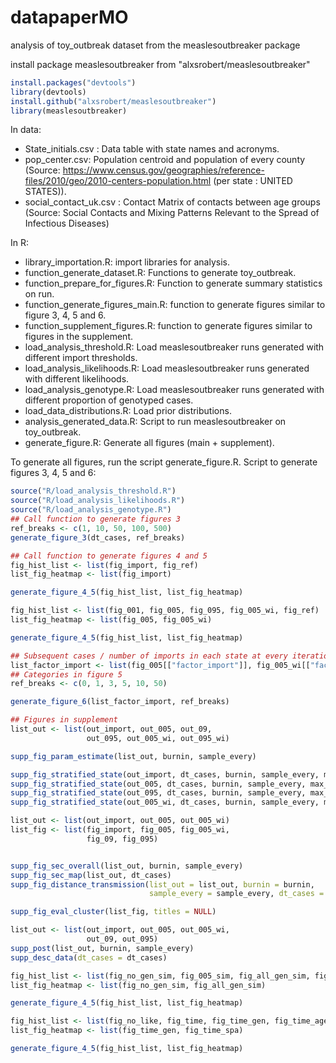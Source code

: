 # datapaperMO
analysis of toy_outbreak dataset from the measlesoutbreaker package

install package measlesoutbreaker from "alxsrobert/measlesoutbreaker"
```R
install.packages("devtools")
library(devtools)
install.github("alxsrobert/measlesoutbreaker")
library(measlesoutbreaker)
```

In data: 
- State_initials.csv	: Data table with state names and acronyms.
- pop_center.csv: Population centroid and population of every county (Source: https://www.census.gov/geographies/reference-files/2010/geo/2010-centers-population.html (per state : UNITED STATES)).
- social_contact_uk.csv : Contact Matrix of contacts between age groups (Source: Social Contacts and Mixing Patterns Relevant to the Spread of Infectious Diseases)

In R:
- library_importation.R: import libraries for analysis.
- function_generate_dataset.R: Functions to generate toy_outbreak.
- function_prepare_for_figures.R: Function to generate summary statistics on run.
- function_generate_figures_main.R: function to generate figures similar to figure 3, 4, 5 and 6.
- function_supplement_figures.R: function to generate figures similar to figures in the supplement.
- load_analysis_threshold.R: Load measlesoutbreaker runs generated with different import thresholds.
- load_analysis_likelihoods.R: Load measlesoutbreaker runs generated with different likelihoods.
- load_analysis_genotype.R: Load measlesoutbreaker runs generated with different proportion of genotyped cases.
- load_data_distributions.R: Load prior distributions.
- analysis_generated_data.R: Script to run measlesoutbreaker on toy_outbreak.
- generate_figure.R: Generate all figures (main + supplement).

To generate all figures, run the script generate_figure.R.
Script to generate figures 3, 4, 5 and 6:

```R
source("R/load_analysis_threshold.R")
source("R/load_analysis_likelihoods.R")
source("R/load_analysis_genotype.R")
## Call function to generate figures 3
ref_breaks <- c(1, 10, 50, 100, 500)
generate_figure_3(dt_cases, ref_breaks)

## Call function to generate figures 4 and 5
fig_hist_list <- list(fig_import, fig_ref)
list_fig_heatmap <- list(fig_import)

generate_figure_4_5(fig_hist_list, list_fig_heatmap)

fig_hist_list <- list(fig_001, fig_005, fig_095, fig_005_wi, fig_ref)
list_fig_heatmap <- list(fig_005, fig_005_wi)

generate_figure_4_5(fig_hist_list, list_fig_heatmap)

## Subsequent cases / number of imports in each state at every iteration
list_factor_import <- list(fig_005[["factor_import"]], fig_005_wi[["factor_import"]])
## Categories in figure 5
ref_breaks <- c(0, 1, 3, 5, 10, 50)

generate_figure_6(list_factor_import, ref_breaks)

## Figures in supplement
list_out <- list(out_import, out_005, out_09,
                 out_095, out_005_wi, out_095_wi)

supp_fig_param_estimate(list_out, burnin, sample_every)

supp_fig_stratified_state(out_import, dt_cases, burnin, sample_every, max_clust)
supp_fig_stratified_state(out_005, dt_cases, burnin, sample_every, max_clust)
supp_fig_stratified_state(out_095, dt_cases, burnin, sample_every, max_clust)
supp_fig_stratified_state(out_005_wi, dt_cases, burnin, sample_every, max_clust)

list_out <- list(out_import, out_005, out_005_wi)
list_fig <- list(fig_import, fig_005, fig_005_wi, 
                 fig_09, fig_095)


supp_fig_sec_overall(list_out, burnin, sample_every)
supp_fig_sec_map(list_out, dt_cases)
supp_fig_distance_transmission(list_out = list_out, burnin = burnin, 
                               sample_every = sample_every, dt_cases = dt_cases)

supp_fig_eval_cluster(list_fig, titles = NULL)

list_out <- list(out_import, out_005, out_005_wi, 
                 out_09, out_095)
supp_post(list_out, burnin, sample_every)
supp_desc_data(dt_cases = dt_cases)

fig_hist_list <- list(fig_no_gen_sim, fig_005_sim, fig_all_gen_sim, fig_sim)
list_fig_heatmap <- list(fig_no_gen_sim, fig_all_gen_sim)

generate_figure_4_5(fig_hist_list, list_fig_heatmap)

fig_hist_list <- list(fig_no_like, fig_time, fig_time_gen, fig_time_age, fig_time_spa, fig_ref)
list_fig_heatmap <- list(fig_time_gen, fig_time_spa)

generate_figure_4_5(fig_hist_list, list_fig_heatmap)

```

